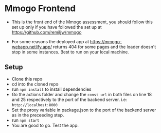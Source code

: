 # Mmogo Frontend
- This is the front end of the Mmogo assessment, you should follow this set up only if you have followed the set up at https://github.com/remiljw/mmogo

- For some reasons the deployed app at https://mmogo-webapp.netlify.app/ returns 404 for some pages and the loader doesn't stop in some instances. Best to run on your local machine.
## Setup
- Clone this repo
- cd into the cloned repo
- run `npm install` to install dependencies
- Go the actions folder and change the `const url` in both files on line 18 and 25 respectively  to the port of the backend server. i.e: `http://localhost:8000` 
- Set the proxy variable in package.json to the port of the backend server as in the preceeding step.
- run `npm start`
- You are good to go. Test the app.

